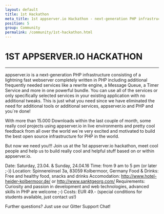 ```yaml
---
layout: default
title: 1st Hackathon
meta_title: 1st appserver.io Hackathon - next-generation PHP infrastructure
position: 5
group: Community
permalink: /community/1st-hackathon.html
---
```


# 1ST APPSERVER.IO HACKATHON
***
appserver.io is a next-generation PHP infrastructure consisting of a lightning fast webserver completely written in PHP
including additional frequently needed services like a rewrite engine, a Message Queue, a Timer Service and more in one
powerful bundle. You can use all of the services or only specifically selected services in your existing application with
no additional tweaks. This is just what you need since we have eliminated the need for additional tools or additional services,
appserver.io and PHP and you´re done!

With more than 15.000 Downloads within the last couple of month, some really cool projects using appserver.io in live environments
and pretty cool feedback from all over the world we´re very excited and motivated to build the best open source infrastructure for
PHP in the world.

But now we need you!!! Join us at the 1st appserver.io hackathon, meet cool people and help us to build really cool and helpful stuff
based on or within appserver.io.

Date: Saturday, 23.04. & Sunday, 24.04.16
Time: from 9 am to 5 pm (or later ;-))
Location: Spinnereiinsel 3a, 83059 Kolbermoor, Germany
Food & Drinks: Free and healthy food, snacks and drinks
Accomodation: http://www.hotel-heider-kolbermoor.de/ or http://www.sanktgeorg.com/
Requirements: Curiosity and passion in development and web technologies, advanced skills in PHP are welcome ;-)
Costs: EUR 49.- (special conditions for students available, just contact us!)

Further questions? Just use our Gitter Support Chat!
